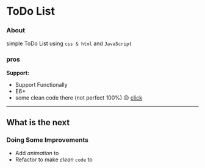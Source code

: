 # ToDo List 
### About

 simple ToDo List using `css & html` and `JavaScript`

### pros

**Support:**

- Support Functionally
- E6+
- some clean code there (not perfect 100%) 😉
[click](https://gerges15.github.io/ToDo-List/)

---

## What is the next

### Doing Some Improvements

- Add _animation_ to
- Refactor to make _clean_ `code` to
